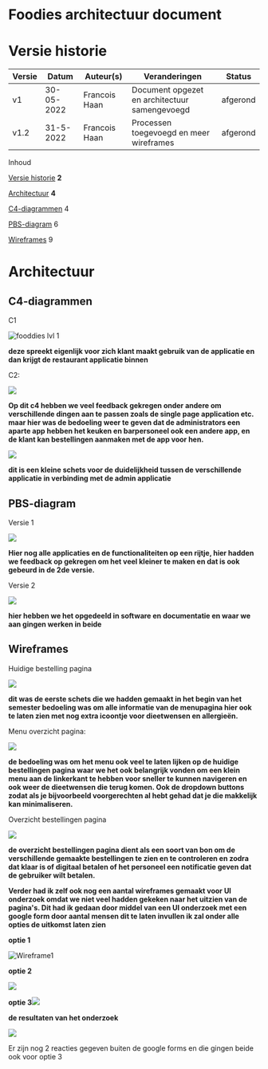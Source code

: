 # Foodies architectuur document

# Versie historie

| **Versie** | **Datum** | **Auteur(s)** | **Veranderingen** | **Status** |
| --- | --- | --- | --- | --- |
| v1 | 30-05-2022 | Francois Haan | Document opgezet en architectuur samengevoegd | afgerond |
| v1.2 | 31-5-2022 | Francois Haan | Processen toegevoegd en meer wireframes | afgerond |

Inhoud

[Versie historie](#_heading=h.gjdgxs) **2**

[Architectuur](#_heading=h.30j0zll) **4**

[C4-diagrammen](#_heading=h.1fob9te) 4

[PBS-diagram](#_heading=h.3znysh7) 6

[Wireframes](#_heading=h.2et92p0) 9

# Architectuur

## C4-diagrammen

C1


![fooddies lvl 1](https://user-images.githubusercontent.com/71487939/171140200-1cac9646-8374-49a9-8690-f481aea20e95.png)

**deze spreekt eigenlijk voor zich klant maakt gebruik van de applicatie en dan krijgt de restaurant applicatie binnen**

C2:

![](RackMultipart20220531-1-d4herd_html_a963504224384265.png)

**Op dit c4 hebben we veel feedback gekregen onder andere om verschillende dingen aan te passen zoals de single page application etc. maar hier was de bedoeling weer te geven dat de administrators een aparte app hebben het keuken en barpersoneel ook een andere app, en de klant kan bestellingen aanmaken met de app voor hen.**

![](RackMultipart20220531-1-d4herd_html_fe2988dd5fe7bafc.png)

**dit is een kleine schets voor de duidelijkheid tussen de verschillende applicatie in verbinding met de admin applicatie**

## PBS-diagram

Versie 1

![](RackMultipart20220531-1-d4herd_html_cbd284de085586a9.png)

**Hier nog alle applicaties en de functionaliteiten op een rijtje, hier hadden we feedback op gekregen om het veel kleiner te maken en dat is ook gebeurd in de 2de versie.**

Versie 2

![](RackMultipart20220531-1-d4herd_html_409732f17c561a17.png)

**hier hebben we het opgedeeld in software en documentatie en waar we aan gingen werken in beide**

## Wireframes

Huidige bestelling pagina

![](RackMultipart20220531-1-d4herd_html_db2c2b105e51b66a.png)

**dit was de eerste schets die we hadden gemaakt in het begin van het semester bedoeling was om alle informatie van de menupagina hier ook te laten zien met nog extra icoontje voor dieetwensen en allergieën.**

Menu overzicht pagina:

![](RackMultipart20220531-1-d4herd_html_7688c5f7d0703b53.png)

**de bedoeling was om het menu ook veel te laten lijken op de huidige bestellingen pagina waar we het ook belangrijk vonden om een klein menu aan de linkerkant te hebben voor sneller te kunnen navigeren en ook weer de dieetwensen die terug komen. Ook de dropdown buttons zodat als je bijvoorbeeld voorgerechten al hebt gehad dat je die makkelijk kan minimaliseren.**

Overzicht bestellingen pagina

![](RackMultipart20220531-1-d4herd_html_a32f4c4f16a640d5.png)

**de overzicht bestellingen pagina dient als een soort van bon om de verschillende gemaakte bestellingen te zien en te controleren en zodra dat klaar is of digitaal betalen of het personeel een notificatie geven dat de gebruiker wilt betalen.**

**Verder had ik zelf ook nog een aantal wireframes gemaakt voor UI onderzoek omdat we niet veel hadden gekeken naar het uitzien van de pagina&#39;s. Dit had ik gedaan door middel van een UI onderzoek met een google form door aantal mensen dit te laten invullen ik zal onder alle opties de uitkomst laten zien**

**optie 1**

![Wireframe1](https://user-images.githubusercontent.com/71487939/171139796-cb7d81eb-e207-46d3-b8d6-c9f8a1cd90af.PNG)


**optie 2**

![](RackMultipart20220531-1-d4herd_html_144fb92c08859337.png)

**optie 3**![](RackMultipart20220531-1-d4herd_html_a80a318eb6d33c0a.png)

**de resultaten van het onderzoek**

![](RackMultipart20220531-1-d4herd_html_8322262182ff0fec.png)

Er zijn nog 2 reacties gegeven buiten de google forms en die gingen beide ook voor optie 3
